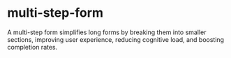 # multi-step-form
A multi-step form simplifies long forms by breaking them into smaller sections, improving user experience, reducing cognitive load, and boosting completion rates.
